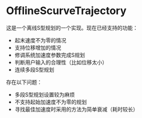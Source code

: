 # OfflineScurveTrajectory
这是一个离线S型规划的一个实现。现在已经支持的功能：
- 起末速度不为零的情况
- 支持位移增加的情况
- 修调系统加速度参数完成S规划
- 判断用户输入的合理性（比如位移太小）
- 连续多段S型规划

存在以下问题：
- 多段S型规划设置较为麻烦
- 不支持起始加速度不为零的规划
- 寻找最佳加速度时采用的方法为简单衰减（耗时较长）
